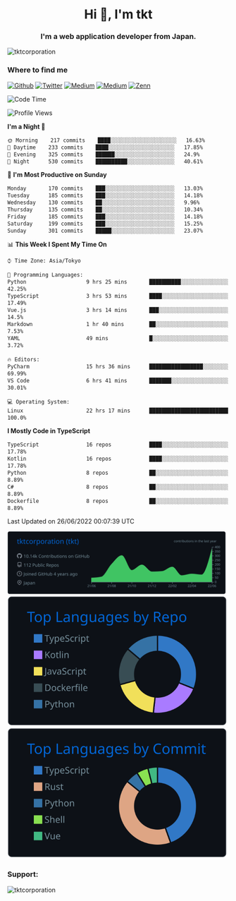<h1 align="center">Hi 👋, I'm tkt</h1>
<h3 align="center">I'm a web application developer from Japan.</h3>

<p align="left"> <img src="https://komarev.com/ghpvc/?username=tktcorporation&label=Profile%20views&color=0e75b6&style=flat" alt="tktcorporation" /> </p>

<h3>Where to find me</h3>
<p>
<a href="https://github.com/tktcorporation" target="_blank"><img alt="Github" src="https://img.shields.io/badge/GitHub-%2312100E.svg?&style=for-the-badge&logo=Github&logoColor=white" /></a>
<a href="https://twitter.com/tktcorporation" target="_blank"><img alt="Twitter" src="https://img.shields.io/badge/twitter-%231DA1F2.svg?&style=for-the-badge&logo=twitter&logoColor=white" /></a>
<a href="https://www.linkedin.com/in/tktcorporation" target="_blank"><img alt="Medium" src="https://img.shields.io/badge/linkdin-0a66c2.svg?&style=for-the-badge&logo=linkedin&logoColor=white" /></a>
<a href="https://qiita.com/tktcorporation" target="_blank"><img alt="Medium" src="https://img.shields.io/badge/qiita-55C500.svg?&style=for-the-badge&logo=qiita&logoColor=white" /></a>
<a href="https://zenn.dev/tktcorporation" target="_blank"><img alt="Zenn" src="https://img.shields.io/badge/Zenn-3EA8FF.svg?&style=for-the-badge&logo=Zenn&logoColor=white" /></a>
</p>
  
<!--START_SECTION:waka-->
![Code Time](http://img.shields.io/badge/Code%20Time-0%20secs-blue)

![Profile Views](http://img.shields.io/badge/Profile%20Views-2-blue)

**I'm a Night 🦉** 

```text
🌞 Morning    217 commits    ████░░░░░░░░░░░░░░░░░░░░░   16.63% 
🌆 Daytime    233 commits    ████░░░░░░░░░░░░░░░░░░░░░   17.85% 
🌃 Evening    325 commits    ██████░░░░░░░░░░░░░░░░░░░   24.9% 
🌙 Night      530 commits    ██████████░░░░░░░░░░░░░░░   40.61%

```
📅 **I'm Most Productive on Sunday** 

```text
Monday       170 commits    ███░░░░░░░░░░░░░░░░░░░░░░   13.03% 
Tuesday      185 commits    ███░░░░░░░░░░░░░░░░░░░░░░   14.18% 
Wednesday    130 commits    ██░░░░░░░░░░░░░░░░░░░░░░░   9.96% 
Thursday     135 commits    ██░░░░░░░░░░░░░░░░░░░░░░░   10.34% 
Friday       185 commits    ███░░░░░░░░░░░░░░░░░░░░░░   14.18% 
Saturday     199 commits    ███░░░░░░░░░░░░░░░░░░░░░░   15.25% 
Sunday       301 commits    █████░░░░░░░░░░░░░░░░░░░░   23.07%

```


📊 **This Week I Spent My Time On** 

```text
⌚︎ Time Zone: Asia/Tokyo

💬 Programming Languages: 
Python                   9 hrs 25 mins       ██████████░░░░░░░░░░░░░░░   42.25% 
TypeScript               3 hrs 53 mins       ████░░░░░░░░░░░░░░░░░░░░░   17.49% 
Vue.js                   3 hrs 14 mins       ███░░░░░░░░░░░░░░░░░░░░░░   14.5% 
Markdown                 1 hr 40 mins        ██░░░░░░░░░░░░░░░░░░░░░░░   7.53% 
YAML                     49 mins             █░░░░░░░░░░░░░░░░░░░░░░░░   3.72%

🔥 Editors: 
PyCharm                  15 hrs 36 mins      █████████████████░░░░░░░░   69.99% 
VS Code                  6 hrs 41 mins       ███████░░░░░░░░░░░░░░░░░░   30.01%

💻 Operating System: 
Linux                    22 hrs 17 mins      █████████████████████████   100.0%

```

**I Mostly Code in TypeScript** 

```text
TypeScript               16 repos            ████░░░░░░░░░░░░░░░░░░░░░   17.78% 
Kotlin                   16 repos            ████░░░░░░░░░░░░░░░░░░░░░   17.78% 
Python                   8 repos             ██░░░░░░░░░░░░░░░░░░░░░░░   8.89% 
C#                       8 repos             ██░░░░░░░░░░░░░░░░░░░░░░░   8.89% 
Dockerfile               8 repos             ██░░░░░░░░░░░░░░░░░░░░░░░   8.89%

```



 Last Updated on 26/06/2022 00:07:39 UTC
<!--END_SECTION:waka-->

[![](https://raw.githubusercontent.com/tktcorporation/tktcorporation/master/profile-summary-card-output/github_dark/0-profile-details.svg)](https://github.com/vn7n24fzkq/github-profile-summary-cards)
[![](https://raw.githubusercontent.com/tktcorporation/tktcorporation/master/profile-summary-card-output/github_dark/1-repos-per-language.svg)](https://github.com/vn7n24fzkq/github-profile-summary-cards) [![](https://raw.githubusercontent.com/tktcorporation/tktcorporation/master/profile-summary-card-output/github_dark/2-most-commit-language.svg)](https://github.com/vn7n24fzkq/github-profile-summary-cards)

<h3 align="left">Support:</h3>
<p><a href="https://www.buymeacoffee.com/tktcorporation"> <img align="left" src="https://cdn.buymeacoffee.com/buttons/v2/default-yellow.png" height="50" width="210" alt="tktcorporation" /></a></p><br><br>
